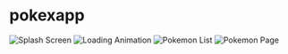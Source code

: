 # pokexapp

![Splash Screen](/repo-images/splashscreen.jpg)
![Loading Animation](/repo-images/loadingscreen.jpg)
![Pokemon List](/repo-images/pokemonlist.jpg)
![Pokemon Page](/repo-images/pokemonpage.jpg)
